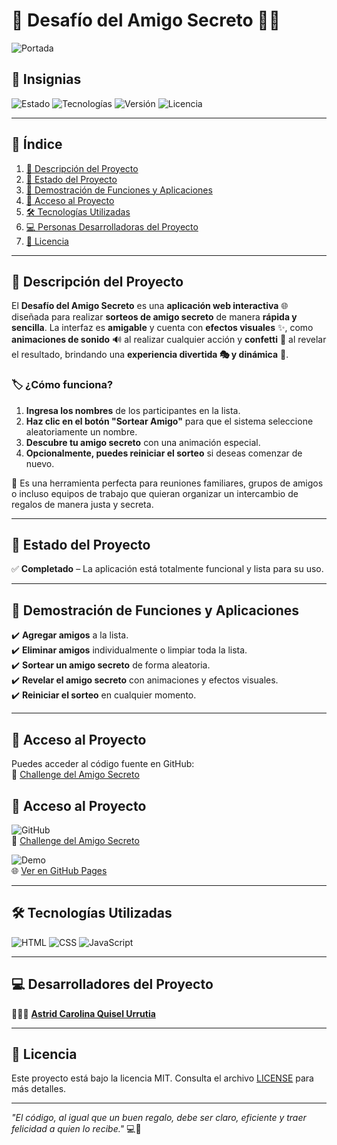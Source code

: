 # 🎁 Desafío del Amigo Secreto 🎀✨ 

![Portada](https://github.com/user-attachments/assets/8e550e50-ff57-4bc5-883f-d70fc7da8af2)  

## 🏅 Insignias  
![Estado](https://img.shields.io/badge/Estado-Completado-brightgreen)
![Tecnologías](https://img.shields.io/badge/Tecnologías-HTML%20%7C%20CSS%20%7C%20JavaScript-blue)  ![Versión](https://img.shields.io/badge/Versión-1.0.0-purple)  ![Licencia](https://img.shields.io/badge/Licencia-MIT-yellow)  

---

## 📌 Índice  
1. [📖 Descripción del Proyecto](#-descripción-del-proyecto)  
2. [🚀 Estado del Proyecto](#-estado-del-proyecto)  
3. [🎥 Demostración de Funciones y Aplicaciones](#-demostración-de-funciones-y-aplicaciones)  
4. [🔗 Acceso al Proyecto](#-acceso-al-proyecto)  
5. [🛠️ Tecnologías Utilizadas](#-tecnologías-utilizadas)  
6. [💻 Personas Desarrolladoras del Proyecto](#-personas-desarrolladoras-del-proyecto)  
7. [📜 Licencia](#-licencia)

---

## 📖 Descripción del Proyecto  
El **Desafío del Amigo Secreto** es una **aplicación web interactiva** 🌐 diseñada para realizar **sorteos de amigo secreto** de manera **rápida y sencilla**. La interfaz es **amigable** y cuenta con **efectos visuales** ✨, como **animaciones de sonido** 🔊 al realizar cualquier acción y **confetti** 🎉 al revelar el resultado, brindando una **experiencia divertida 🎭 y dinámica** 🚀.  

### 🏷️ **¿Cómo funciona?**  

1. **Ingresa los nombres** de los participantes en la lista.  
2. **Haz clic en el botón "Sortear Amigo"** para que el sistema seleccione aleatoriamente un nombre.  
3. **Descubre tu amigo secreto** con una animación especial.  
4. **Opcionalmente, puedes reiniciar el sorteo** si deseas comenzar de nuevo.  

🎉 Es una herramienta perfecta para reuniones familiares, grupos de amigos o incluso equipos de trabajo que quieran organizar un intercambio de regalos de manera justa y secreta.

---

## 🚀 Estado del Proyecto  
✅ **Completado** – La aplicación está totalmente funcional y lista para su uso.  

---

## 🎥 Demostración de Funciones y Aplicaciones  
✔️ **Agregar amigos** a la lista.  
✔️ **Eliminar amigos** individualmente o limpiar toda la lista.  
✔️ **Sortear un amigo secreto** de forma aleatoria.  
✔️ **Revelar el amigo secreto** con animaciones y efectos visuales.  
✔️ **Reiniciar el sorteo** en cualquier momento.  

---

## 📂 Acceso al Proyecto  
Puedes acceder al código fuente en GitHub:  
🔗 [Challenge del Amigo Secreto](https://github.com/cyb3r-girl/Challenge-amigo-secreto)

## 📂 Acceso al Proyecto  
![GitHub](https://img.shields.io/badge/Código%20Fuente-GitHub-181717?logo=github)  
🔗 [Challenge del Amigo Secreto](https://github.com/cyb3r-girl/Challenge-amigo-secreto)  

![Demo](https://img.shields.io/badge/Ver%20Demo-GitHub%20Pages-blue?logo=githubpages)  
🌐 [Ver en GitHub Pages](https://cyb3r-girl.github.io/challenge-amigo-secreto/)

---

## 🛠️ Tecnologías Utilizadas  
![HTML](https://img.shields.io/badge/HTML-5-orange?logo=html5)  ![CSS](https://img.shields.io/badge/CSS-3-blue?logo=css3)  ![JavaScript](https://img.shields.io/badge/JavaScript-ES6-yellow?logo=javascript)  

---

## 💻 Desarrolladores del Proyecto  
👩🏻‍💻 **[Astrid Carolina Quisel Urrutia](https://github.com/cyb3r-girl)**

---

## 📜 Licencia  
Este proyecto está bajo la licencia MIT. Consulta el archivo [LICENSE](LICENSE) para más detalles.  

---

*"El código, al igual que un buen regalo, debe ser claro, eficiente y traer felicidad a quien lo recibe."* 💻🎁
